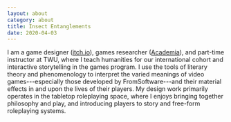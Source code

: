 ```yaml
---
layout: about
category: about
title: Insect Entanglements
date: 2020-04-03
---
```


I am a game designer ([itch.io](https://vagrantludology.itch.io/)), games researcher ([Academia](https://twu.academia.edu/steinea)), and part-time instructor at TWU, where I teach humanities for our international cohort and interactive storytelling in the games program. I use the tools of literary theory and phenomenology to interpret the varied meanings of video games---especially those developed by FromSoftware---and their material effects in and upon the lives of their players. My design work primarily operates in the tabletop roleplaying space, where I enjoys bringing together philosophy and play, and introducing players to story and free-form roleplaying systems.
